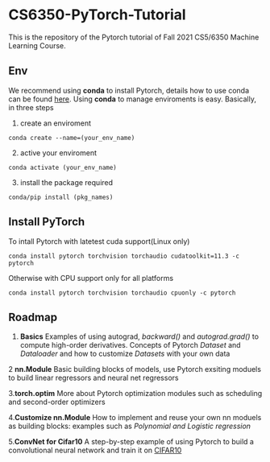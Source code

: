# CS6350-PyTorch-Tutorial

This is the repository of the Pytorch tutorial of Fall 2021 CS5/6350 Machine Learning Course.

## Env

We recommend using **conda** to install Pytorch, details how to use conda can be found [here](https://docs.conda.io/projects/conda/en/latest/user-guide/tasks/manage-environments.html). Using **conda** to manage enviroments is easy. Basically, in three steps

1. create an enviroment
```
conda create --name=(your_env_name)
```
2. active your enviroment
```
conda activate (your_env_name)
```
3. install the package required
```
conda/pip install (pkg_names)
```

## Install PyTorch

To intall Pytorch with latetest cuda support(Linux only)
```
conda install pytorch torchvision torchaudio cudatoolkit=11.3 -c pytorch
```
Otherwise with CPU support only for all platforms
```
conda install pytorch torchvision torchaudio cpuonly -c pytorch
```

## Roadmap

1. **Basics**
Examples of using autograd, *backward()* and *autograd.grad()* to compute high-order derivatives. Concepts of Pytorch *Dataset* and *Dataloader* and how to customize *Datasets* with your own data

2 **nn.Module**
Basic building blocks of models, use Pytorch exsiting moduels to build linear regressors and neural net regressors

3.**torch.optim**
More about Pytorch optimization modules such as scheduling and second-order optimizers

4.**Customize nn.Module**
How to implement and reuse your own nn moduels as building blocks: examples such as *Polynomial and Logistic regression*

5.**ConvNet for Cifar10**
A step-by-step example of using Pytorch to build a convolutional neural network and train it on [CIFAR10](https://www.cs.toronto.edu/~kriz/cifar.html)



